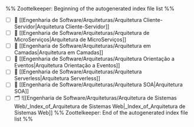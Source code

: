 %% Zoottelkeeper: Beginning of the autogenerated index file list  %%
- [ ] 📄 [[Engenharia de Software/Arquiteturas/Arquitetura Cliente-Servidor|Arquitetura Cliente-Servidor]]
- [ ] 📄 [[Engenharia de Software/Arquiteturas/Arquitetura de MicroServiços|Arquitetura de MicroServiços]]
- [ ] 📄 [[Engenharia de Software/Arquiteturas/Arquitetura em Camadas|Arquitetura em Camadas]]
- [ ] 📄 [[Engenharia de Software/Arquiteturas/Arquitetura Orientação a Eventos|Arquitetura Orientação a Eventos]]
- [ ] 📄 [[Engenharia de Software/Arquiteturas/Arquitetura Serverless|Arquitetura Serverless]]
- [ ] 📄 [[Engenharia de Software/Arquiteturas/Arquitetura SOA|Arquitetura SOA]]
- [ ] 🗂️ ![[Engenharia de Software/Arquiteturas/Arquitetura de Sistemas Web/_Index_of_Arquitetura de Sistemas Web|_Index_of_Arquitetura de Sistemas Web]]
%% Zoottelkeeper: End of the autogenerated index file list  %%
